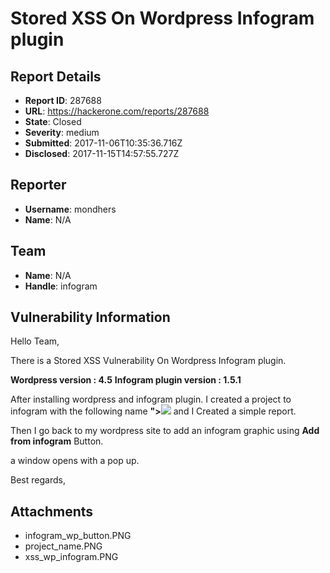 # Stored XSS On Wordpress Infogram plugin

## Report Details
- **Report ID**: 287688
- **URL**: https://hackerone.com/reports/287688
- **State**: Closed
- **Severity**: medium
- **Submitted**: 2017-11-06T10:35:36.716Z
- **Disclosed**: 2017-11-15T14:57:55.727Z

## Reporter
- **Username**: mondhers
- **Name**: N/A

## Team
- **Name**: N/A
- **Handle**: infogram

## Vulnerability Information
Hello Team,

There is a Stored XSS Vulnerability On Wordpress Infogram plugin.

**Wordpress version : 4.5**
**Infogram plugin version : 1.5.1**

After installing wordpress and infogram plugin.
I created a project to infogram with the following name  **"><img src=x onerror=prompt(0);>**  and I Created a simple report.

Then I go back to my wordpress site to add an infogram graphic using **Add from infogram** Button.

a window opens with a pop up.

Best regards,

## Attachments
- infogram_wp_button.PNG
- project_name.PNG
- xss_wp_infogram.PNG
